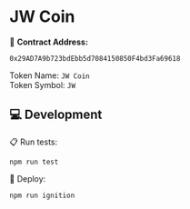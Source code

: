 # JW Coin

📍 **Contract Address:**
```
0x29AD7A9b723bdEbb5d7084150850F4bd3Fa69618
```
Token Name: `JW Coin`  
Token Symbol: `JW`  

## 💻 Development

📋 Run tests: 
```shell
npm run test
```
🚀 Deploy:
```shell
npm run ignition
```
